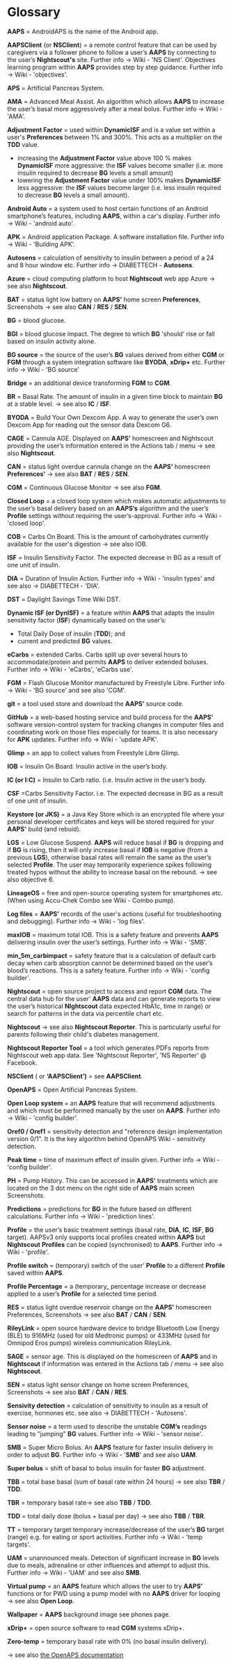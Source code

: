 # Glossary

 __AAPS__ =  AndroidAPS is the name of the Android app.

__AAPSClient__ (or __NSClient__) = a remote control feature that can be used by caregivers via a follower phone to follow a user’s __AAPS__ by connecting to the user’s __Nightscout's__ site. Further info → Wiki - 'NS Client'. Objectives learning program within __AAPS__ provides step by step guidance. Further info → Wiki - 'objectives'.

__APS__ = Artificial Pancreas System.

__AMA__ = Advanced Meal Assist. An algorithm which allows __AAPS__ to increase the user’s basal more aggressively after a meal bolus. Further info → Wiki - 'AMA'.

__Adjustment Factor__ = used within **DynamicISF** and is a value set within a user's **Preferences** between 1% and 300%. This acts as a multiplier on the **TDD** value.
- increasing the **Adjustment Factor** value above 100 % makes **DynamicISF** more aggressive: the **ISF** values become smaller (i.e. more insulin required to decrease **BG** levels a small amount)
- lowering the **Adjustment Factor** value under 100% makes **DynamicISF** less aggressive: the **ISF** values become larger (i.e. less insulin required to decrease **BG** levels a small amount).

__Android Auto__ = a system used to host certain functions of an Android smartphone’s features, including __AAPS__, within a car's display. Further info → Wiki - 'android auto'.

__APK__ = Android application Package. A software installation file.  Further info → Wiki - 'Building APK'.

__Autosens__ = calculation of sensitivity to insulin between a period of a 24 and 8 hour window etc. Further info → DIABETTECH - __Autosens__.

__Azure__ = cloud computing platform to host __Nightscout__ web app Azure → see also __Nightscout__.

__BAT__ = status light low battery on __AAPS’__ home screen __Preferences__, Screenshots → see also __CAN__ / __RES__ / __SEN__.

__BG__ =  blood glucose.

__BGI__ = blood glucose impact. The degree to which __BG__ 'should' rise or fall based on insulin activity alone.

__BG source__ = the source of the user’s __BG__ values derived from either __CGM__ or __FGM__ through a system integration software like __BYODA__, __xDrip+__ etc. Further info → Wiki - 'BG source'

__Bridge__ = an additional device transforming __FGM__ to __CGM__.

__BR__ =  Basal Rate. The amount of insulin in a given time block to maintain __BG__ at a stable level. → see also __IC__ / __ISF__.

__BYODA__ = Build Your Own Dexcom App. A way to generate the user’s own Dexcom App for reading out the sensor data Dexcom G6.

__CAGE__ = Cannula AGE. Displayed on __AAPS’__ homescreen and Nightscout providing the user’s information entered in the Actions tab / menu → see also __Nightscout__.

__CAN__ = status light overdue cannula change on the __AAPS’__ homescreen __Preferences'__ → see also __BAT__ / __RES__ / __SEN__.

__CGM__ = Continuous Glucose Monitor → see also __FGM__.

__Closed Loop__ = a closed loop system which makes automatic adjustments to the user’s basal delivery based on an __AAPS’s__ algorithm and the user’s __Profile__ settings without requiring the user’s-approval. Further info → Wiki - 'closed loop'.

__COB__ = Carbs On Board. This is the amount of carbohydrates currently available for the user's digestion → see also IOB.

__ISF__ = Insulin Sensitivity Factor. The expected decrease in BG as a result of one unit of insulin.

__DIA__ = Duration of Insulin Action.  Further info →  Wiki - 'insulin types' and see also →  DIABETTECH - 'DIA'.

__DST__ = Daylight Savings Time Wiki DST.

__Dynamic ISF (or DynISF)__ =  a feature within **AAPS** that adapts the insulin sensitivity factor (**ISF**) dynamically based on the user’s:
- Total Daily Dose of insulin (**TDD**); and
- current and predicted **BG** values.


__eCarbs__ = extended Carbs. Carbs split up over several hours to accommodate/protein and permits __AAPS__ to deliver extended boluses.  Further info →  Wiki - 'eCarbs', 'eCarbs use'.

__FGM__ = Flash Glucose Monitor manufactured by Freestyle Libre. Further info →  Wiki - 'BG source' and see also 'CGM'.

__git__ = a tool used store and download the __AAPS’__ source code.

__GitHub__ = a web-based hosting service and build process for the __AAPS’__ software version-control system for tracking changes in computer files and coordinating work on those files especially for teams. It is also necessary for __APK__ updates.  Further info →  Wiki - 'update APK'.

__Glimp__ = an app to collect values from Freestyle Libre Glimp.

__IOB__ = Insulin On Board. Insulin active in the user’s body.

__IC (or I:C)__ = Insulin to Carb ratio. (i.e. Insulin active in the user’s body.

__CSF__ =Carbs Sensitivity Factor. i.e. The expected decrease in BG as a result of one unit of insulin.

__Keystore (or JKS)__ = a Java Key Store which is an encrypted file where your personal developer certificates and keys will be stored required for your __AAPS'__ build (and rebuid).

__LGS__ = Low Glucose Suspend. __AAPS__ will reduce basal if __BG__ is dropping and if __BG__ is rising, then it will only increase basal if  __IOB__ is negative (from a previous __LGS__), otherwise basal rates will remain the same as the user’s selected __Profile__. The user may temporarily experience spikes following treated hypos without the ability to increase basal on the rebound. → see also objective 6.

__LineageOS__ = free and open-source operating system for smartphones etc. (When using Accu-Chek Combo see Wiki - Combo pump).

__Log files__ = __AAPS’__ records of the user's actions (useful for troubleshooting and debugging). Further info →  Wiki - 'log files'.

__maxIOB__ = maximum total IOB. This is a safety feature and prevents __AAPS__ delivering insulin over the user’s settings.  Further info →  Wiki - 'SMB'.

__min_5m_carbimpact__ = safety feature that is a calculation of default carb decay when carb absorption cannot be determined based on the user’s blood’s reactions. This is a safety feature.  Further info →  Wiki - 'config builder'.

__Nightscout__ = open source project to access and report __CGM__ data. The central data hub for the user’ __AAPS__ data and can generate reports to view the user’s historical __NIghtscout__ data expected HbA1c, time in range) or search for patterns in the data via percentile chart etc.

__Nightscout__ → see also __Nightscout Reporter__. This is particularly useful for parents following their child's diabetes management.

__Nightscout Reporter Tool__ = a tool which generates PDFs reports from Nightscout web app data. See 'Nightscout Reporter', 'NS Reporter' @ Facebook.

__NSClient__ ( or __‘AAPSClient’)__ = see __AAPSClient__.

__OpenAPS__ = Open Artificial Pancreas System.

__Open Loop system__ = an __AAPS__ feature that will recommend adjustments and which must be performed manually by the user on __AAPS__.  Further info →  Wiki - 'config builder'.

__Oref0 / Oref1__ = sensitivity detection and "reference design implementation version 0/1". It is the key algorithm behind OpenAPS Wiki - sensitivity detection.

__Peak time__ = time of maximum effect of insulin given. Further info → Wiki - 'config builder'.

__PH__ = Pump History. This can be accessed in __AAPS’__ treatments which are located on the 3 dot menu on the right side of __AAPS__ main screen Screenshots.

__Predictions__ = predictions for __BG__ in the future based on different calculations. Further info → Wiki - 'prediction lines'.

__Profile__ = the user’s basic treatment settings (basal rate, __DIA__, __IC__, __ISF__, __BG__ target). AAPSv3 only supports local profiles created within __AAPS__ but __Nightscout__ __Profiles__ can be copied (synchronised) to __AAPS__. Further info → Wiki - 'profile'.

__Profile switch__ = (temporary) switch  of the user’ __Profile__ to a different __Profile__ saved within __AAPS__.

__Profile Percentage__ = a (temporary_ percentage increase or decrease applied to a user’s __Profile__ for a selected time period.

__RES__ = status light overdue reservoir change on the __AAPS’__ homescreen Preferences, Screenshots → see also __BAT__ / __CAN__ / __SEN__.

__RileyLink__ = open source hardware device to bridge Bluetooth Low Energy (BLE) to 916MHz (used for old Medtronic pumps) or 433MHz (used for Omnipod Eros pumps) wireless communication RileyLink.

__SAGE__ = sensor age. This is displayed on the homescreen of __AAPS__ and in __Nightscout__ if information was entered in the Actions tab / menu → see also __Nightscout__.

__SEN__ = status light sensor change on home screen Preferences, Screenshots → see also __BAT__ / __CAN__ / __RES__.

__Sensivity detection__ = calculation of sensitivity to insulin as a result of exercise, hormones etc. see also → DIABETTECH - 'Autosens'.

__Sensor noise__ = a term used to describe the unstable __CGM’s__ readings leading to "jumping" __BG__ values.  Further info → Wiki - 'sensor noise'.

__SMB__ = Super Micro Bolus. An __AAPS__ feature for faster insulin delivery in order to adjust __BG__.  Further info → Wiki - '__SMB__' and  see also __UAM__.

__Super bolus__ = shift of basal to bolus insulin for faster __BG__ adjustment.

__TBB__ = total base basal (sum of basal rate within 24 hours) → see also __TBR__ / __TDD__.

__TBR__ = temporary basal rate→ see also __TBB__ / __TDD__.

__TDD__ = total daily dose (bolus + basal per day) → see also __TBB__ / __TBR__.

__TT__ = temporary target temporary increase/decrease of the user’s __BG__ target (range) e.g. for eating or sport activities.  Further info → Wiki - 'temp targets'.

__UAM__ = unannounced meals. Detection of significant increase in __BG__ levels due to meals, adrenaline or other influences and attempt to adjust this.  Further info → Wiki - 'UAM' and see also __SMB__.

__Virtual pump__ = an __AAPS__ feature which allows the user to try __AAPS’__ functions or for PWD using a pump model with no __AAPS__ driver for looping → see also __Open Loop__.

__Wallpaper__ = __AAPS__ background image see phones page.

__xDrip+__ = open source software to read __CGM__ systems xDrip+.

__Zero-temp__ = temporary basal rate with 0% (no basal insulin delivery).

→ see also [the OpenAPS documentation](https://openaps.readthedocs.io/en/latest/docs/Resources/glossary.html)
